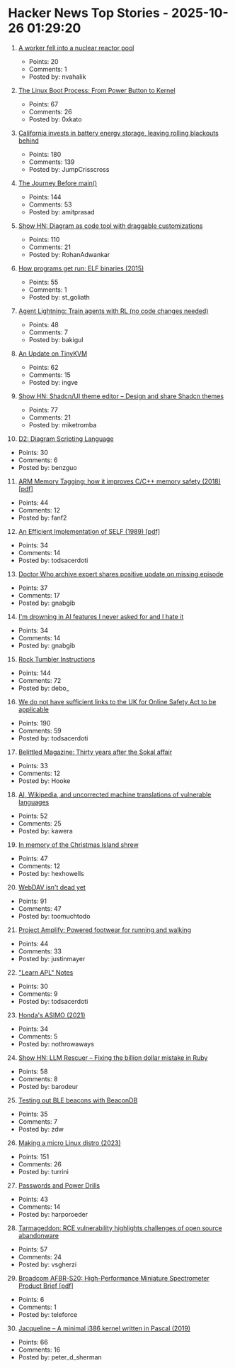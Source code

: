 # Hacker News Top Stories - 2025-10-26 01:29:20

1. [A worker fell into a nuclear reactor pool](https://www.nrc.gov/reading-rm/doc-collections/event-status/event/2025/20251022en?brid=vscAjql9kZL1FfGE7TYHVw#en57996:~:text=TRANSPORT%20OF%20CONTAMINATED%20PERSON%20OFFSITE)
   - Points: 20
   - Comments: 1
   - Posted by: nvahalik

2. [The Linux Boot Process: From Power Button to Kernel](https://www.0xkato.xyz/linux-boot/)
   - Points: 67
   - Comments: 26
   - Posted by: 0xkato

3. [California invests in battery energy storage, leaving rolling blackouts behind](https://www.latimes.com/environment/story/2025-10-17/california-made-it-through-another-summer-without-a-flex-alert)
   - Points: 180
   - Comments: 139
   - Posted by: JumpCrisscross

4. [The Journey Before main()](https://amit.prasad.me/blog/before-main)
   - Points: 144
   - Comments: 53
   - Posted by: amitprasad

5. [Show HN: Diagram as code tool with draggable customizations](https://github.com/RohanAdwankar/oxdraw)
   - Points: 110
   - Comments: 21
   - Posted by: RohanAdwankar

6. [How programs get run: ELF binaries (2015)](https://lwn.net/Articles/631631/)
   - Points: 55
   - Comments: 1
   - Posted by: st_goliath

7. [Agent Lightning: Train agents with RL (no code changes needed)](https://github.com/microsoft/agent-lightning)
   - Points: 48
   - Comments: 7
   - Posted by: bakigul

8. [An Update on TinyKVM](https://fwsgonzo.medium.com/an-update-on-tinykvm-7a38518e57e9)
   - Points: 62
   - Comments: 15
   - Posted by: ingve

9. [Show HN: Shadcn/UI theme editor – Design and share Shadcn themes](https://shadcnthemer.com)
   - Points: 77
   - Comments: 21
   - Posted by: miketromba

10. [D2: Diagram Scripting Language](https://d2lang.com/tour/intro/)
   - Points: 30
   - Comments: 6
   - Posted by: benzguo

11. [ARM Memory Tagging: how it improves C/C++ memory safety (2018) [pdf]](https://llvm.org/devmtg/2018-10/slides/Serebryany-Stepanov-Tsyrklevich-Memory-Tagging-Slides-LLVM-2018.pdf)
   - Points: 44
   - Comments: 12
   - Posted by: fanf2

12. [An Efficient Implementation of SELF (1989) [pdf]](https://courses.cs.washington.edu/courses/cse501/15sp/papers/chambers.pdf)
   - Points: 34
   - Comments: 14
   - Posted by: todsacerdoti

13. [Doctor Who archive expert shares positive update on missing episode](https://www.radiotimes.com/tv/sci-fi/doctor-who-missing-episodes-update-teases-announcement-newsupdate/)
   - Points: 37
   - Comments: 17
   - Posted by: gnabgib

14. [I'm drowning in AI features I never asked for and I hate it](https://www.makeuseof.com/ai-features-being-rammed-down-our-throats/)
   - Points: 34
   - Comments: 14
   - Posted by: gnabgib

15. [Rock Tumbler Instructions](https://rocktumbler.com/tips/rock-tumbler-instructions/)
   - Points: 144
   - Comments: 72
   - Posted by: debo_

16. [We do not have sufficient links to the UK for Online Safety Act to be applicable](https://libera.chat/news/advised)
   - Points: 190
   - Comments: 59
   - Posted by: todsacerdoti

17. [Belittled Magazine: Thirty years after the Sokal affair](https://thebaffler.com/salvos/belittled-magazine-robbins)
   - Points: 33
   - Comments: 12
   - Posted by: Hooke

18. [AI, Wikipedia, and uncorrected machine translations of vulnerable languages](https://www.technologyreview.com/2025/09/25/1124005/ai-wikipedia-vulnerable-languages-doom-spiral/)
   - Points: 52
   - Comments: 25
   - Posted by: kawera

19. [In memory of the Christmas Island shrew](https://news.mongabay.com/2025/10/in-memory-of-the-christmas-island-shrew/)
   - Points: 47
   - Comments: 12
   - Posted by: hexhowells

20. [WebDAV isn't dead yet](https://blog.feld.me/posts/2025/09/webdav-isnt-dead-yet/)
   - Points: 91
   - Comments: 47
   - Posted by: toomuchtodo

21. [Project Amplify: Powered footwear for running and walking](https://about.nike.com/en/newsroom/releases/nike-project-amplify-official-images)
   - Points: 44
   - Comments: 33
   - Posted by: justinmayer

22. ["Learn APL" Notes](https://luksamuk.codes/pages/learn-apl.html)
   - Points: 30
   - Comments: 9
   - Posted by: todsacerdoti

23. [Honda's ASIMO (2021)](https://www.robotsgottalents.com/post/asimo)
   - Points: 34
   - Comments: 5
   - Posted by: nothrowaways

24. [Show HN: LLM Rescuer – Fixing the billion dollar mistake in Ruby](https://github.com/barodeur/llm_rescuer)
   - Points: 58
   - Comments: 8
   - Posted by: barodeur

25. [Testing out BLE beacons with BeaconDB](https://blog.matthewbrunelle.com/testing-out-ble-beacons-with-beacondb/)
   - Points: 35
   - Comments: 7
   - Posted by: zdw

26. [Making a micro Linux distro (2023)](https://popovicu.com/posts/making-a-micro-linux-distro/)
   - Points: 151
   - Comments: 26
   - Posted by: turrini

27. [Passwords and Power Drills](https://google.github.io/building-secure-and-reliable-systems/raw/ch01.html#on_passwords_and_power_drills)
   - Points: 43
   - Comments: 14
   - Posted by: harporoeder

28. [Tarmageddon: RCE vulnerability highlights challenges of open source abandonware](https://edera.dev/stories/tarmageddon)
   - Points: 57
   - Comments: 24
   - Posted by: vsgherzi

29. [Broadcom AFBR-S20: High-Performance Miniature Spectrometer Product Brief [pdf]](https://docs.broadcom.com/docs/AFBR-S20xx-PB)
   - Points: 6
   - Comments: 1
   - Posted by: teleforce

30. [Jacqueline – A minimal i386 kernel written in Pascal (2019)](https://github.com/danirod/jacqueline)
   - Points: 66
   - Comments: 16
   - Posted by: peter_d_sherman

